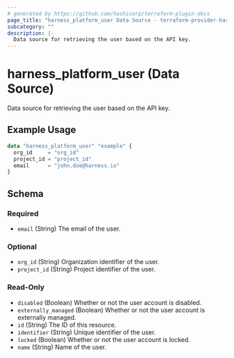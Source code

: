```yaml
---
# generated by https://github.com/hashicorp/terraform-plugin-docs
page_title: "harness_platform_user Data Source - terraform-provider-harness"
subcategory: ""
description: |-
  Data source for retrieving the user based on the API key.
---
```


# harness_platform_user (Data Source)

Data source for retrieving the user based on the API key.

## Example Usage

```terraform
data "harness_platform_user" "example" {
  org_id     = "org_id"
  project_id = "project_id"
  email      = "john.doe@harness.io"
}
```

<!-- schema generated by tfplugindocs -->
## Schema

### Required

- `email` (String) The email of the user.

### Optional

- `org_id` (String) Organization identifier of the user.
- `project_id` (String) Project identifier of the user.

### Read-Only

- `disabled` (Boolean) Whether or not the user account is disabled.
- `externally_managed` (Boolean) Whether or not the user account is externally managed.
- `id` (String) The ID of this resource.
- `identifier` (String) Unique identifier of the user.
- `locked` (Boolean) Whether or not the user account is locked.
- `name` (String) Name of the user.
